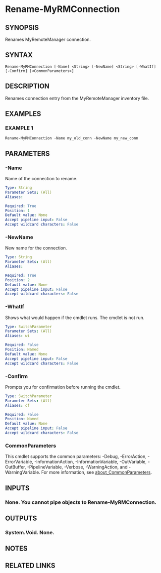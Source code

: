 ﻿---
external help file: MyRemoteManager-help.xml
Module Name: MyRemoteManager
online version:
schema: 2.0.0
---

# Rename-MyRMConnection

## SYNOPSIS
Renames MyRemoteManager connection.

## SYNTAX

```
Rename-MyRMConnection [-Name] <String> [-NewName] <String> [-WhatIf] [-Confirm] [<CommonParameters>]
```

## DESCRIPTION
Renames connection entry from the MyRemoteManager inventory file.

## EXAMPLES

### EXAMPLE 1
```
Rename-MyRMConnection -Name my_old_conn -NewName my_new_conn
```

## PARAMETERS

### -Name
Name of the connection to rename.

```yaml
Type: String
Parameter Sets: (All)
Aliases:

Required: True
Position: 1
Default value: None
Accept pipeline input: False
Accept wildcard characters: False
```

### -NewName
New name for the connection.

```yaml
Type: String
Parameter Sets: (All)
Aliases:

Required: True
Position: 2
Default value: None
Accept pipeline input: False
Accept wildcard characters: False
```

### -WhatIf
Shows what would happen if the cmdlet runs.
The cmdlet is not run.

```yaml
Type: SwitchParameter
Parameter Sets: (All)
Aliases: wi

Required: False
Position: Named
Default value: None
Accept pipeline input: False
Accept wildcard characters: False
```

### -Confirm
Prompts you for confirmation before running the cmdlet.

```yaml
Type: SwitchParameter
Parameter Sets: (All)
Aliases: cf

Required: False
Position: Named
Default value: None
Accept pipeline input: False
Accept wildcard characters: False
```

### CommonParameters
This cmdlet supports the common parameters: -Debug, -ErrorAction, -ErrorVariable, -InformationAction, -InformationVariable, -OutVariable, -OutBuffer, -PipelineVariable, -Verbose, -WarningAction, and -WarningVariable. For more information, see [about_CommonParameters](http://go.microsoft.com/fwlink/?LinkID=113216).

## INPUTS

### None. You cannot pipe objects to Rename-MyRMConnection.
## OUTPUTS

### System.Void. None.
## NOTES

## RELATED LINKS
